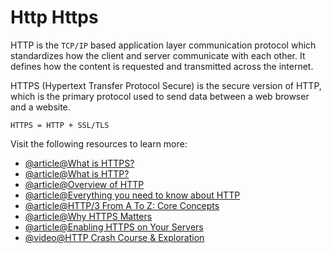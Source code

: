 # Http Https

HTTP is the `TCP/IP` based application layer communication protocol which standardizes how the client and server communicate with each other. It defines how the content is requested and transmitted across the internet.

HTTPS (Hypertext Transfer Protocol Secure) is the secure version of HTTP, which is the primary protocol used to send data between a web browser and a website.

`HTTPS = HTTP + SSL/TLS`

Visit the following resources to learn more:

- [@article@What is HTTPS?](https://www.cloudflare.com/en-gb/learning/ssl/what-is-https/)
- [@article@What is HTTP?](https://www.cloudflare.com/en-gb/learning/ddos/glossary/hypertext-transfer-protocol-http/)
- [@article@Overview of HTTP](https://developer.mozilla.org/en-US/docs/Web/HTTP/Overview)
- [@article@Everything you need to know about HTTP](https://cs.fyi/guide/http-in-depth)
- [@article@HTTP/3 From A To Z: Core Concepts](https://www.smashingmagazine.com/2021/08/http3-core-concepts-part1/)
- [@article@Why HTTPS Matters](https://developers.google.com/web/fundamentals/security/encrypt-in-transit/why-https)
- [@article@Enabling HTTPS on Your Servers](https://developers.google.com/web/fundamentals/security/encrypt-in-transit/enable-https)
- [@video@HTTP Crash Course & Exploration](https://www.youtube.com/watch?v=iYM2zFP3Zn0)
